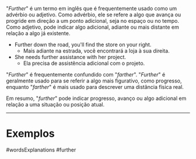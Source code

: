 "*Further*" é um termo em inglês que é frequentemente usado como um advérbio ou adjetivo. Como advérbio, ele se refere a algo que avança ou progride em direção a um ponto adicional, seja no espaço ou no tempo. Como adjetivo, pode indicar algo adicional, adiante ou mais distante em relação a algo já existente.

- Further down the road, you'll find the store on your right.
	- Mais adiante na estrada, você encontrará a loja à sua direita.
- She needs further assistance with her project.
	- Ela precisa de assistência adicional com o projeto.

"*Further*" é frequentemente confundido com "*farther*". "*Further*" é geralmente usado para se referir a algo mais figurativo, como progresso, enquanto "*farther*" é mais usado para descrever uma distância física real.

Em resumo, "*further*" pode indicar progresso, avanço ou algo adicional em relação a uma situação ou posição atual.

---
# Exemplos

#wordsExplanations 
#further